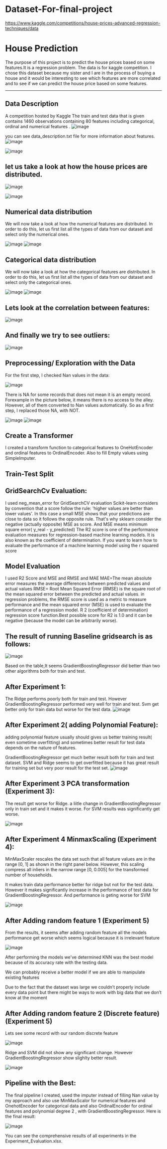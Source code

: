 # Dataset-For-final-project

https://www.kaggle.com/competitions/house-prices-advanced-regression-techniques/data

# House Prediction 
The purpose of this project is to predict the house prices based on some features.It is a regression problem. The data is for kaggle competition.
I chose this dataset because my sister and I are in the process of buying a house and it would be interesting to see which features are more correlated and to see if we can predict the house price based on some features.

-------------------------------------------------
## Data Description
A competition hosted by Kaggle
The train  and test data that is given contains 1460  observations containing 80 features including categorical, ordinal and numerical features .
![image](https://user-images.githubusercontent.com/15922299/232814240-3a0984e2-e82a-43ee-a3f2-163f0776dfda.png)

you can see data_description.txt file for more information about features.
![image](https://user-images.githubusercontent.com/15922299/232815125-204d895c-58e7-4f35-9fcc-4432ba3f7da4.png)

![image](https://user-images.githubusercontent.com/15922299/232814936-bfcd3161-3e36-4ffa-b6a3-4ed081bbfd29.png)


## let us take a look at how the house prices are distributed.

![image](https://user-images.githubusercontent.com/15922299/232815578-cc5236ae-66ff-450d-8561-2edac5da44c3.png)

![image](https://user-images.githubusercontent.com/15922299/232816311-203fd4da-d9bb-40c7-baf5-da9015a73386.png)

## Numerical data distribution

We will now take a look at how the numerical features are distributed. In order to do this, let us first list all the types of data from our dataset and select only the numerical ones.

![image](https://user-images.githubusercontent.com/15922299/232816408-1ec299c1-77af-4ef5-bc94-9f6a49910dd9.png)
![image](https://user-images.githubusercontent.com/15922299/232816443-392f01ad-e4b3-48e6-ac21-061074b141c3.png)

## Categorical data distribution

We will now take a look at how the categorical features are distributed. In order to do this, let us first list all the types of data from our dataset and select only the categorical ones.

![image](https://user-images.githubusercontent.com/15922299/232816496-69dec857-a6e0-4ff7-93d9-2061b0c23f62.png)
![image](https://user-images.githubusercontent.com/15922299/232816512-cc6259ce-4c73-4e59-8860-802f716a0cbf.png)

## Lets look at the correlation between features:
![image](https://user-images.githubusercontent.com/15922299/232950993-ed90be9f-3618-4a67-8785-3c540376eec7.png)



## And finally we try to see outliers:
![image](https://user-images.githubusercontent.com/15922299/232823577-9e1ff988-950f-4c50-bbb6-f20fa01d649a.png)

   

## Preprocessing/ Exploration with the Data

For the first step, I checked Nan values in the data:

![image](https://user-images.githubusercontent.com/15922299/232816582-3e0111ba-1a75-42fa-b66a-793c2344675f.png)

There is NA for some records that does not mean it is an empty record. Forexample in the picture below, it means there is no access to the alley. However, all of them converted to Nan values automatically. So as a first step, I replaced those NA, with NOT.

![image](https://user-images.githubusercontent.com/15922299/232824585-caaf58ec-915b-4f06-be83-07232eb7f94f.png)
![image](https://user-images.githubusercontent.com/15922299/232825381-4dd8207f-8b98-48e6-adf8-f3007a4a1ebf.png)

## Create a Transformer 
I created a transform function to categorical features to OneHotEncoder and ordinal features to OrdinalEncoder. Also to fill Empty values using SimpleImputer.

## Train-Test Split
## GridSearchCv Evaluation:
I used neg_mean_error for GridSearchCV evaluation
Scikit-learn considers by convention that a score follow the rule: 'higher values are better than lower values'. In this case a small MSE shows that your predictions are close to data so it follows the opposite rule. That's why sklearn consider the negative (actually opposite) MSE as score.
And MSE means minimum square error( y_real - y_predicted)
The R2 score is one of the performance evaluation measures for regression-based machine learning models. It is also known as the coefficient of determination. If you want to learn how to evaluate the performance of a machine learning model using the r squared score

## Model Evaluation
I used R2 Score and MSE and RMSE and MAE
MAE=The mean absolute error measures the average differences between predicted values and actual values
RMSE= Root Mean Squared Error (RMSE) is the square root of the mean squared error between the predicted and actual values.
in regression problems, the RMSE score is used as a metric to measure performance and the mean squared error (MSE) is used to evaluate the performance of a regression model.
R 2 (coefficient of determination) regression score function.Best possible score for R2 is 1.0 and it can be negative (because the model can be arbitrarily worse).

## The result of running Baseline gridsearch is as follows: 
![image](https://user-images.githubusercontent.com/15922299/232960550-f8aaf7ea-2c90-4834-9e56-7a13a0d87dc1.png)

Based on the table,It seems GradientBoostingRegressor did better than two other algorithms both for train and test.
## After Experiment 1:
The Ridge performs poorly both for train and test. However GradientBoostingRegressor performed very well for train and test.
Svm get better only for train data but worse for the test data.
![image](https://user-images.githubusercontent.com/15922299/232960708-ba1b7717-71a5-4d99-93dc-99a923afc551.png)


## After Experiment 2( adding Polynomial Feature):
adding polynomial feature usually should gives us better training result( even sometime overfitting) and sometimes better result for test data depends on the nature of features.

GradientBoostingRegressor get much better result both for train and test dataset.
SVM and Ridge seems to get overfitted because it has great result for training set but very poor result for the test set.
![image](https://user-images.githubusercontent.com/15922299/232960861-10e4c907-05e4-4cdd-9b0d-f3b28247cff0.png)




## After Experiment 3 PCA transformation (Experiment 3):
The result get worse for Ridge.
a liitle change in GradientBoostingRegressor only in train set and it makes it worse.
For SVM results was significantly get worse.

![image](https://user-images.githubusercontent.com/15922299/232961021-55f89586-7076-464a-88c2-f81605561c80.png)




## After Experiment 4 MinmaxScaling (Experiment 4):
MinMaxScaler rescales the data set such that all feature values are in the range [0, 1] as shown in the right panel below. However, this scaling compress all inliers in the narrow range [0, 0.005] for the transformed number of households.

It makes train data performance better for ridge but not for the test data. However it makes significantly increase in the performance of test data for GradientBoostingRegressor. And performance is geting worse for SVM

![image](https://user-images.githubusercontent.com/15922299/232961144-87fbfe44-24b2-4691-890c-c6bde7baef66.png)



## After Adding random feature 1 (Experiment 5)

From the results, it seems after adding random feature all the models performance get worse which seems logical because it is irrelevant feature

![image](https://user-images.githubusercontent.com/15922299/232961378-198426f7-5f13-43d6-8108-4dfce139fa87.png)


After performing the models we've determined KNN was the best model because of its accuracy rate with the testing data.

We can probably receive a better model if we are able to manipulate existing features 

Due to the fact that the dataset was large we couldn’t properly include every data point but there might be ways to work with big data that we don’t know at the moment

## After Adding random feature 2 (Discrete feature) (Experiment 5)

Lets see some record with our random discrete feature

![image](https://user-images.githubusercontent.com/15922299/232901223-a699a684-9353-4c1b-9a6b-56edff30d4c8.png)

Ridge and SVM did not show any significant change. However GradientBoostingRegressor show slighlty better result.

![image](https://user-images.githubusercontent.com/15922299/232961508-9a4320ec-41a9-488e-be7f-f88df32ebf08.png)

## Pipeline with the Best:
The final pipeline I created, used the imputer instead of filling Nan value by my approach and also use MinMaxScalor for numerical features and OnehotEncoder for categorical data and also OrdinalEncoder for ordinal features and polynomial degree 2 , with GradientBoostingRegressor. Here is the final result:

![image](https://user-images.githubusercontent.com/15922299/232950652-037800b3-9f38-42bd-a1c3-0401723e4427.png)

You can see the comprehensive results of all experiments in the Experiment_Evaluation.xlsx.








